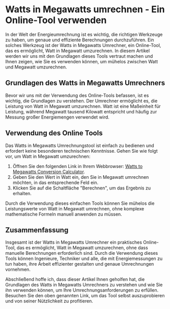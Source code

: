 Watts in Megawatts umrechnen - Ein Online-Tool verwenden
========================================================

In der Welt der Energieumrechnung ist es wichtig, die richtigen Werkzeuge zu haben, um genaue und effiziente Berechnungen durchzuführen. Ein solches Werkzeug ist der Watts in Megawatts Umrechner, ein Online-Tool, das es ermöglicht, Watt in Megawatt umzurechnen. In diesem Artikel werden wir uns mit den Grundlagen dieses Tools vertraut machen und Ihnen zeigen, wie Sie es verwenden können, um mühelos zwischen Watt und Megawatt umzurechnen.

Grundlagen des Watts in Megawatts Umrechners
--------------------------------------------

Bevor wir uns mit der Verwendung des Online-Tools befassen, ist es wichtig, die Grundlagen zu verstehen. Der Umrechner ermöglicht es, die Leistung von Watt in Megawatt umzurechnen. Watt ist eine Maßeinheit für Leistung, während Megawatt tausend Kilowatt entspricht und häufig zur Messung großer Energiemengen verwendet wird.

Verwendung des Online Tools
---------------------------

Das Watts in Megawatts Umrechnungstool ist einfach zu bedienen und erfordert keine besonderen technischen Kenntnisse. Gehen Sie wie folgt vor, um Watt in Megawatt umzurechnen:

1. Öffnen Sie den folgenden Link in Ihrem Webbrowser: [Watts to Megawatts Conversion Calculator](https://www.onlinecalculatorsfree.com/de/convert/watts-to-megawatts.html).
2. Geben Sie den Wert in Watt ein, den Sie in Megawatt umrechnen möchten, in das entsprechende Feld ein.
3. Klicken Sie auf die Schaltfläche "Berechnen", um das Ergebnis zu erhalten.

Durch die Verwendung dieses einfachen Tools können Sie mühelos die Leistungswerte von Watt in Megawatt umrechnen, ohne komplexe mathematische Formeln manuell anwenden zu müssen.

Zusammenfassung
---------------

Insgesamt ist der Watts in Megawatts Umrechner ein praktisches Online-Tool, das es ermöglicht, Watt in Megawatt umzurechnen, ohne dass manuelle Berechnungen erforderlich sind. Durch die Verwendung dieses Tools können Ingenieure, Techniker und alle, die mit Energiemessungen zu tun haben, ihre Arbeit effizienter gestalten und genaue Umrechnungen vornehmen.

Abschließend hoffe ich, dass dieser Artikel Ihnen geholfen hat, die Grundlagen des Watts in Megawatts Umrechners zu verstehen und wie Sie ihn verwenden können, um Ihre Umrechnungsanforderungen zu erfüllen. Besuchen Sie den oben genannten Link, um das Tool selbst auszuprobieren und von seiner Nützlichkeit zu profitieren.